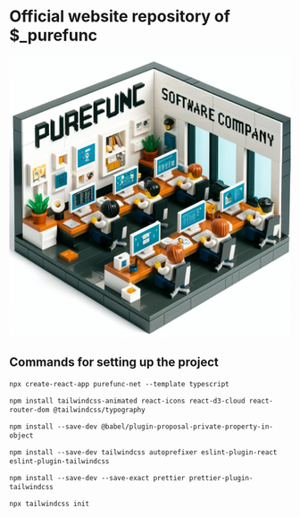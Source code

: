 # Official website repository of $\_purefunc

![](images/banner.webp)

## Commands for setting up the project

```shell
npx create-react-app purefunc-net --template typescript
```

```shell
npm install tailwindcss-animated react-icons react-d3-cloud react-router-dom @tailwindcss/typography
```

```shell
npm install --save-dev @babel/plugin-proposal-private-property-in-object
```

```shell
npm install --save-dev tailwindcss autoprefixer eslint-plugin-react eslint-plugin-tailwindcss
```

```shell
npm install --save-dev --save-exact prettier prettier-plugin-tailwindcss
```

```shell
npx tailwindcss init
```
